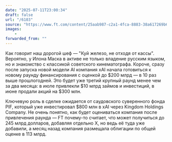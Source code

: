 ```yaml
---
date: "2025-07-11T23:00:34"
draft: false
url: "/6103"
source: "https://www.ft.com/content/25aab987-c2a1-4fca-8883-38a617269b68"
images:
    -
forwarded_from: ""
---
```


Как говорит наш дорогой шеф — "Куй железо, не отходя от кассы". Вероятно, у Илона Маска в активе не только владение русским языком, но и знакомство с классикой советского кинематографа. Короче, сразу после запуска новой модели AI компания xAI начала готовиться к новому раунду финансирования с оценкой до $200 млрд — в 10 раз выше прошлогодней. Это будет уже третий крупный раунд менее чем за два месяца: в июле привлекли $10 млрд займов и инвестиций, в июне продали акций на $300 млн.

Ключевую роль в сделке ожидается от саудовского суверенного фонда PIF, который уже инвестировал $800 млн в xAI через Kingdom Holdings Company. Не очень понятно, как будет оцениваться компания после привлечения раунда — FT почему-то считает, что может получиться до 245 млрд долларов, добавляя отдельно X, но ведь её туда уже добавили, а месяц назад компания размещала облигации по общей оценке в 113 млрд.

